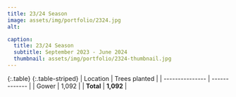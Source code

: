 ```yaml
---
title: 23/24 Season
image: assets/img/portfolio/2324.jpg
alt: 

caption:
  title: 23/24 Season
  subtitle: September 2023 - June 2024
  thumbnail: assets/img/portfolio/2324-thumbnail.jpg
---
```

{:.table}
{:.table-striped}
|   Location      | Trees planted |
| --------------- | ------------- |
| Gower           | 1,092         |
| **Total**       | **1,092**     |
